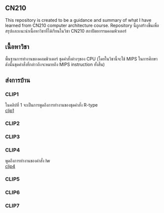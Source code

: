 ## CN210
This repository is created to be a guidance and summary of what I have learned from CN210 computer architecture course.
Repository นี้ถูกสร้างขึ้นเพื่อสรุปเเละเเนะนำเนื้อหาวิชาที่ได้เรียนในวิชา CN210 สถาปัตยกรรมคอมพิวเตอร์

## เนื้อหาวิชา
พื้นฐานการทำงานของคอมพิวเตอร์ ชุดคำสั่งต่างๆของ CPU (โดยในวิชานี้จะใช้ MIPS ในการศึกษา ดังนั้นชุดคำสั่งที่กล่าวถึงจะหมายถึง MIPS instruction ทั้งสิ้น)

## ส่งการบ้าน

### CLIP1
ในคลิปที่ 1 จะเป็นการพูดถึงการทำงานของชุดคำสั่ง R-type 
<br>[clip1]()

### CLIP2

### CLIP3

### CLIP4
พูดถึงการทำงานของคำสั่ง lw <br>[clip4](https://drive.google.com/open?id=1MWs46dEnK21W6binPPvU7I_iTcDpInNu)

### CLIP5

### CLIP6

### CLIP7
